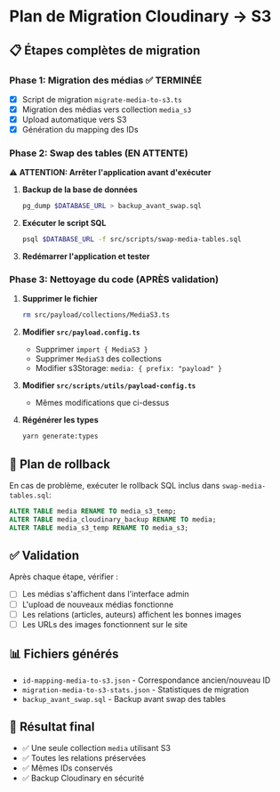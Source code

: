# Plan de Migration Cloudinary → S3

## 📋 Étapes complètes de migration

### Phase 1: Migration des médias ✅ TERMINÉE
- [x] Script de migration `migrate-media-to-s3.ts` 
- [x] Migration des médias vers collection `media_s3`
- [x] Upload automatique vers S3
- [x] Génération du mapping des IDs

### Phase 2: Swap des tables (EN ATTENTE)
⚠️ **ATTENTION: Arrêter l'application avant d'exécuter**

1. **Backup de la base de données**
   ```bash
   pg_dump $DATABASE_URL > backup_avant_swap.sql
   ```

2. **Exécuter le script SQL**
   ```bash
   psql $DATABASE_URL -f src/scripts/swap-media-tables.sql
   ```

3. **Redémarrer l'application et tester**

### Phase 3: Nettoyage du code (APRÈS validation)

1. **Supprimer le fichier**
   ```bash
   rm src/payload/collections/MediaS3.ts
   ```

2. **Modifier `src/payload.config.ts`**
   - Supprimer `import { MediaS3 }`
   - Supprimer `MediaS3` des collections
   - Modifier s3Storage: `media: { prefix: "payload" }`

3. **Modifier `src/scripts/utils/payload-config.ts`**
   - Mêmes modifications que ci-dessus

4. **Régénérer les types**
   ```bash
   yarn generate:types
   ```

## 🔄 Plan de rollback

En cas de problème, exécuter le rollback SQL inclus dans `swap-media-tables.sql`:
```sql
ALTER TABLE media RENAME TO media_s3_temp;
ALTER TABLE media_cloudinary_backup RENAME TO media;
ALTER TABLE media_s3_temp RENAME TO media_s3;
```

## ✅ Validation

Après chaque étape, vérifier :
- [ ] Les médias s'affichent dans l'interface admin
- [ ] L'upload de nouveaux médias fonctionne  
- [ ] Les relations (articles, auteurs) affichent les bonnes images
- [ ] Les URLs des images fonctionnent sur le site

## 📊 Fichiers générés

- `id-mapping-media-to-s3.json` - Correspondance ancien/nouveau ID
- `migration-media-to-s3-stats.json` - Statistiques de migration
- `backup_avant_swap.sql` - Backup avant swap des tables

## 🎯 Résultat final

- ✅ Une seule collection `media` utilisant S3
- ✅ Toutes les relations préservées
- ✅ Mêmes IDs conservés
- ✅ Backup Cloudinary en sécurité